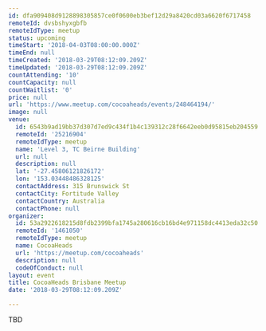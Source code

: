 ```yaml
---
id: dfa909408d9128898305857ce0f0600eb3bef12d29a8420cd03a6620f6717458
remoteId: dvsbshyxgbfb
remoteIdType: meetup
status: upcoming
timeStart: '2018-04-03T08:00:00.000Z'
timeEnd: null
timeCreated: '2018-03-29T08:12:09.209Z'
timeUpdated: '2018-03-29T08:12:09.209Z'
countAttending: '10'
countCapacity: null
countWaitlist: '0'
price: null
url: 'https://www.meetup.com/cocoaheads/events/248464194/'
image: null
venue:
  id: 6543b9ad19bb37d307d7ed9c434f1b4c139312c28f6642eeb0d95815eb204559
  remoteId: '25216904'
  remoteIdType: meetup
  name: 'Level 3, TC Beirne Building'
  url: null
  description: null
  lat: '-27.45806121826172'
  lon: '153.03448486328125'
  contactAddress: 315 Brunswick St
  contactCity: Fortitude Valley
  contactCountry: Australia
  contactPhone: null
organizer:
  id: 53a2922618215d8fdb2399bfa1745a280616cb16bd4e971158dc4413eda32c50
  remoteId: '1461050'
  remoteIdType: meetup
  name: CocoaHeads
  url: 'https://meetup.com/cocoaheads'
  description: null
  codeOfConduct: null
layout: event
title: CocoaHeads Brisbane Meetup
date: '2018-03-29T08:12:09.209Z'

---
```

<p>TBD</p>
